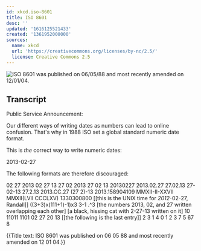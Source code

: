 ```yaml
---
id: xkcd.iso-8601
title: ISO 8601
desc: ''
updated: '1616125521433'
created: '1361952000000'
sources:
  name: xkcd
  url: 'https://creativecommons.org/licenses/by-nc/2.5/'
  license: Creative Commons 2.5
---
```

![ISO 8601 was published on 06/05/88 and most recently amended on 12/01/04.](https://imgs.xkcd.com/comics/iso_8601.png)

## Transcript
Public Service Announcement:

Our different ways of writing dates as numbers can lead to online confusion.  That's why in 1988 ISO set a global standard numeric date format.  

This is *the* correct way to write numeric dates:

2013-02-27

The following formats are therefore discouraged:

02
27
2013 02
27
13 27
02
2013 27
02
13
20130227 2013.02.27 27.02.13 27-02-13
27.2.13 2013.CC.27 (27
2)-13 2013.158904109
MMXII-II-XXVII MMXII(LVII
CCCLXV) 1330300800 [[this is the UNIX time for *2012*-02-27, Randall]]
((3+3)x(111+1)-1)x3
3-1
.^3 [the numbers 2013, 02, and 27 written overlapping each other] [a black, hissing cat with 2-27-13 written on it]
10
11011
1101 02
27
20
13
[[the following is the last entry]]
2 3  1 4
0 1  2 3 7
5   67   8

{{Title text: ISO 8601 was published on 06
05
88 and most recently amended on 12
01
04.}}
